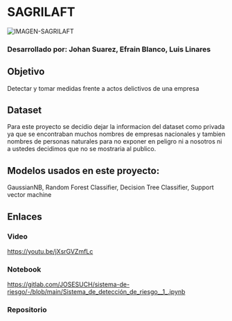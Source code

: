 # SAGRILAFT
![IMAGEN-SAGRILAFT](https://user-images.githubusercontent.com/70672226/157332196-7940fa64-81a6-4a16-bc92-286176057d6d.jpg)


### Desarrollado por: Johan Suarez, Efrain Blanco, Luis Linares

## Objetivo
Detectar y tomar medidas frente a actos delictivos de una empresa

## Dataset
Para este proyecto se decidio dejar la informacion del dataset como privada ya que se encontraban muchos nombres de empresas nacionales y tambien nombres de personas naturales para no exponer en peligro ni a nosotros ni a ustedes decidimos que no se mostraria al publico.

## Modelos usados en este proyecto:
GaussianNB,
Random Forest Classifier,
Decision Tree Classifier,
Support vector machine

## Enlaces
### Video
https://youtu.be/jXsrGVZmfLc
### Notebook
https://gitlab.com/JOSESUCH/sistema-de-riesgo/-/blob/main/Sistema_de_detección_de_riesgo__1_.ipynb
### Repositorio

